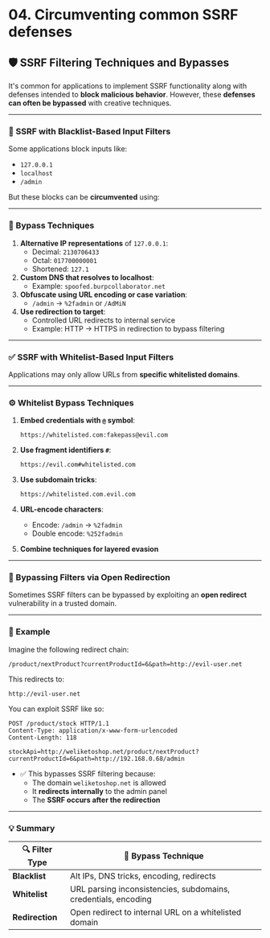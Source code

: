 # 04. Circumventing common SSRF defenses

## 🛡️ SSRF Filtering Techniques and Bypasses

It's common for applications to implement SSRF functionality along with defenses intended to **block malicious behavior**. However, these **defenses can often be bypassed** with creative techniques.

---

### 🚫 SSRF with Blacklist-Based Input Filters

Some applications block inputs like:

- `127.0.0.1`
- `localhost`
- `/admin`

But these blocks can be **circumvented** using:

---

### 🧩 Bypass Techniques

1. **Alternative IP representations** of `127.0.0.1`:
    - Decimal: `2130706433`
    - Octal: `017700000001`
    - Shortened: `127.1`
2. **Custom DNS that resolves to localhost**:
    - Example: `spoofed.burpcollaborator.net`
3. **Obfuscate using URL encoding or case variation**:
    - `/admin` → `%2fadmin` or `/AdMiN`
4. **Use redirection to target**:
    - Controlled URL redirects to internal service
    - Example: HTTP → HTTPS in redirection to bypass filtering

---

### ✅ SSRF with Whitelist-Based Input Filters

Applications may only allow URLs from **specific whitelisted domains**.

---

### ⚙️ Whitelist Bypass Techniques

1. **Embed credentials with `@` symbol**:
    
    ```
    https://whitelisted.com:fakepass@evil.com
    ```
    
2. **Use fragment identifiers `#`**:
    
    ```
    https://evil.com#whitelisted.com
    ```
    
3. **Use subdomain tricks**:
    
    ```
    https://whitelisted.com.evil.com
    ```
    
4. **URL-encode characters**:
    - Encode: `/admin` → `%2fadmin`
    - Double encode: `%252fadmin`
5. **Combine techniques for layered evasion**

---

### 🔁 Bypassing Filters via Open Redirection

Sometimes SSRF filters can be bypassed by exploiting an **open redirect** vulnerability in a trusted domain.

---

### 🧪 Example

Imagine the following redirect chain:

```
/product/nextProduct?currentProductId=6&path=http://evil-user.net
```

This redirects to:

```
http://evil-user.net
```

You can exploit SSRF like so:

```
POST /product/stock HTTP/1.1
Content-Type: application/x-www-form-urlencoded
Content-Length: 118

stockApi=http://weliketoshop.net/product/nextProduct?currentProductId=6&path=http://192.168.0.68/admin
```

- ✅ This bypasses SSRF filtering because:
    - The domain `weliketoshop.net` is allowed
    - It **redirects internally** to the admin panel
    - The **SSRF occurs after the redirection**

---

### 💡 Summary

| 🔍 Filter Type | 🧨 Bypass Technique |
| --- | --- |
| **Blacklist** | Alt IPs, DNS tricks, encoding, redirects |
| **Whitelist** | URL parsing inconsistencies, subdomains, credentials, encoding |
| **Redirection** | Open redirect to internal URL on a whitelisted domain |